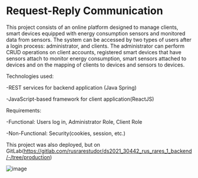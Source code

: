 # Request-Reply Communication

This project consists of an online platform designed to manage clients, smart devices equipped with energy consumption sensors and monitored data from sensors. The system
can be accessed by two types of users after a login process: administrator, and clients. 
The administrator can perform CRUD operations on client accounts, registered smart devices that have sensors attach to monitor energy consumption, smart sensors attached to devices
and on the mapping of clients to devices  and sensors to devices.


Technologies used: 

 -REST services for backend application (Java Spring) 

 -JavaScript-based framework for client application(ReactJS)

Requirements:

 -Functional: Users log in, Administrator Role, Client Role

 -Non-Functional: Security(cookies, session, etc.)
 
 This project was also deployed, but on GitLab(https://gitlab.com/rusrarestudor/ds2021_30442_rus_rares_1_backend/-/tree/production)
 
 ![image](https://user-images.githubusercontent.com/57397996/179956309-07ab92e9-8d64-444b-8daf-3a7c193b599d.png)

